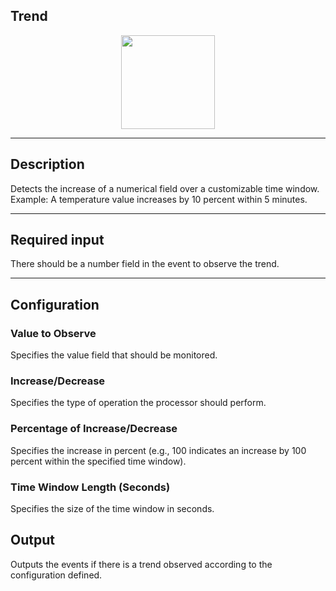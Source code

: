 <!--
  ~ Licensed to the Apache Software Foundation (ASF) under one or more
  ~ contributor license agreements.  See the NOTICE file distributed with
  ~ this work for additional information regarding copyright ownership.
  ~ The ASF licenses this file to You under the Apache License, Version 2.0
  ~ (the "License"); you may not use this file except in compliance with
  ~ the License.  You may obtain a copy of the License at
  ~
  ~    http://www.apache.org/licenses/LICENSE-2.0
  ~
  ~ Unless required by applicable law or agreed to in writing, software
  ~ distributed under the License is distributed on an "AS IS" BASIS,
  ~ WITHOUT WARRANTIES OR CONDITIONS OF ANY KIND, either express or implied.
  ~ See the License for the specific language governing permissions and
  ~ limitations under the License.
  ~
  -->

## Trend

<p align="center"> 
    <img src="icon.png" width="150px;" class="pe-image-documentation"/>
</p>

***

## Description

Detects the increase of a numerical field over a customizable time window. Example: A temperature value increases by 10 percent within 5 minutes.

***

## Required input

There should be a number field in the event to observe the trend.

***

## Configuration

### Value to Observe

Specifies the value field that should be monitored.

### Increase/Decrease

Specifies the type of operation the processor should perform.

### Percentage of Increase/Decrease

Specifies the increase in percent (e.g., 100 indicates an increase by 100 percent within the specified time window).

### Time Window Length (Seconds)

Specifies the size of the time window in seconds.

## Output

Outputs the events if there is a trend observed according to the configuration defined.
